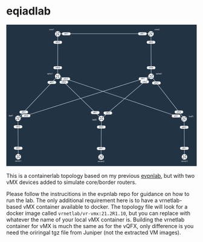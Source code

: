 # eqiadlab

![eqiadlab topology](https://raw.githubusercontent.com/topranks/homerlabs/main/labs/eqiadlab/diagram.png)

This is a containerlab topology based on my previous [evpnlab](../evpnlab), but with two vMX devices added to simulate core/border routers.

Please follow the instrucitions in the evpnlab repo for guidance on how to run the lab.  The only additional requirement here is to have a vrnetlab-based vMX container available to docker.  The topology file will look for a docker image called `vrnetlab/vr-vmx:21.2R1.10`, but you can replace with whatever the name of your local vMX container is.  Building the vrnetlab container for vMX is much the same as for the vQFX, only difference is you need the oriringal tgz file from Juniper (not the extracted VM images).

